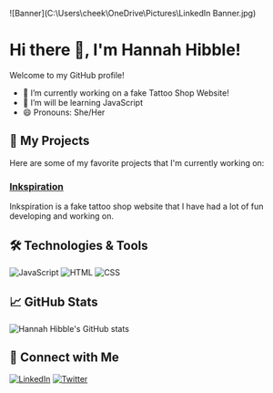 ![Banner](C:\Users\cheek\OneDrive\Pictures\LinkedIn Banner.jpg)

# Hi there 👋, I'm Hannah Hibble!

Welcome to my GitHub profile!

- 🔭 I’m currently working on a fake Tattoo Shop Website!
- 🌱 I’m will be learning JavaScript
- 😄 Pronouns: She/Her

## 🚀 My Projects

Here are some of my favorite projects that I'm currently working on:

### [Inkspiration]()
Inkspiration is a fake tattoo shop website that I have had a lot of fun developing and working on.

## 🛠️ Technologies & Tools

![JavaScript](https://img.shields.io/badge/-JavaScript-000?&logo=JavaScript)
![HTML](https://img.shields.io/badge/-HTML-000?&logo=HTML)
![CSS](https://img.shields.io/badge/-CSS-000?&logo=CSS)

## 📈 GitHub Stats

![Hannah Hibble's GitHub stats](https://github-readme-stats.vercel.app/api?username=hhibble&show_icons=true&theme=radical)

## 🔗 Connect with Me

[![LinkedIn](https://img.shields.io/badge/-LinkedIn-000?&logo=LinkedIn)](https://www.linkedin.com/in/hannah-hibble/)
[![Twitter](https://img.shields.io/badge/-Twitter-000?&logo=Twitter)](https://twitter.com/tattookitty92)
